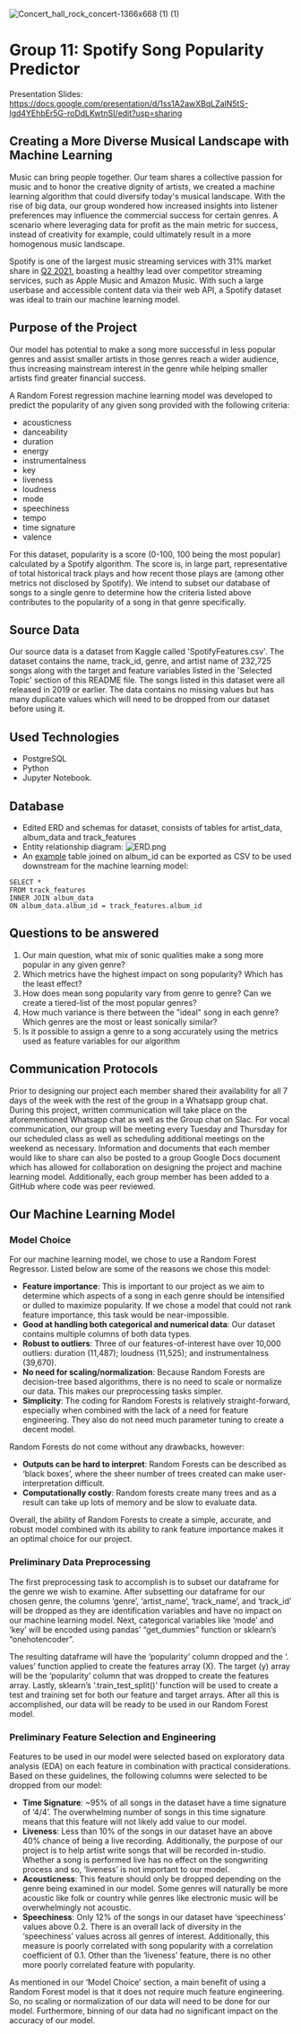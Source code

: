 ![Concert_hall_rock_concert-1366x668 (1) (1)](https://user-images.githubusercontent.com/93050931/160220252-cf9e1863-fb74-4833-b9ad-bdfc3e844efb.jpg)






# Group 11: Spotify Song Popularity Predictor

Presentation Slides: https://docs.google.com/presentation/d/1ss1A2awXBqLZalN5tS-lgd4YEhbEr5G-roDdLKwtnSI/edit?usp=sharing

## Creating a More Diverse Musical Landscape with Machine Learning
Music can bring people together. Our team shares a collective passion for music and to honor the creative dignity of artists, we created a machine learning algorithm that could diversify today's musical landscape. With the rise of big data, our group wondered how increased insights into listener preferences may influence the commercial success for certain genres. A scenario where leveraging data for profit as the main metric for success, instead of creativity for example, could ultimately result in a more homogenous music landscape.

Spotify is one of the largest music streaming services with 31% market share in [Q2 2021](https://www.midiaresearch.com/blog/music-subscriber-market-shares-q2-2021), boasting a healthy lead over competitor streaming services, such as Apple Music and Amazon Music. With such a large userbase and accessible content data via their web API, a Spotify dataset was ideal to train our machine learning model.

## Purpose of the Project
Our model has potential to make a song more successful in less popular genres and assist smaller artists in those genres reach a wider audience, thus increasing mainstream interest in the genre while helping smaller artists find greater financial success.

A Random Forest regression machine learning model was developed to predict the popularity of any given song provided with the following criteria:

- acousticness 
- danceability 
- duration 
- energy
- instrumentalness 
- key 
- liveness 
- loudness
- mode
- speechiness
- tempo
- time signature
- valence

For this dataset, popularity is a score (0-100, 100 being the most popular) calculated by a Spotify algorithm. The score is, in large part, representative of total historical track plays and how recent those plays are (among other metrics not disclosed by Spotify). We intend to subset our database of songs to a single genre to determine how the criteria listed above contributes to the popularity of a song in that genre specifically.

## Source Data
Our source data is a dataset from Kaggle called 'SpotifyFeatures.csv'. The dataset contains the name, track_id, genre, and artist name of 232,725 songs along with the target and feature variables listed in the 'Selected Topic' section of this README file. The songs listed in this dataset were all released in 2019 or earlier. The data contains no missing values but has many duplicate values which will need to be dropped from our dataset before using it. 

## Used Technologies
- PostgreSQL
- Python
- Jupyter Notebook.

## Database
* Edited ERD and schemas for dataset, consists of tables for artist_data, album_data and track_features
* Entity relationship diagram:
  ![ERD.png](/images/ERD.png)
* An [example](/images/spotify_db_inner_join.png) table joined on album_id can be exported as CSV to be used downstream for the machine learning model:
```
SELECT *
FROM track_features
INNER JOIN album_data
ON album_data.album_id = track_features.album_id
```

## Questions to be answered
1. Our main question, what mix of sonic qualities make a song more popular in any given genre?
2. Which metrics have the highest impact on song popularity? Which has the least effect?
3. How does mean song popularity vary from genre to genre? Can we create a tiered-list of the most popular genres?
4. How much variance is there between the "ideal" song in each genre? Which genres are the most or least sonically similar?
5. Is it possible to assign a genre to a song accurately using the metrics used as feature variables for our algorithm

## Communication Protocols
Prior to designing our project each member shared their availability for all 7 days of the week with the rest of the group in a Whatsapp group chat. During this project, written communication will take place on the aforementioned Whatsapp chat as well as the Group chat on Slac. For vocal communication, our group will be meeting every Tuesday and Thursday for our scheduled class as well as scheduling additional meetings on the weekend as necessary. Information and documents that each member would like to share can also be posted to a group Google Docs document which has allowed for collaboration on designing the project and machine learning model. Additionally, each group member has been added to a GitHub where code was peer reviewed.

## Our Machine Learning Model

### Model Choice
For our machine learning model, we chose to use a Random Forest Regressor. Listed below are some of the reasons we chose this model:
- **Feature importance**: This is important to our project as we aim to determine which aspects of a song in each genre should be intensified or dulled to maximize popularity. If we chose a model that could not rank feature importance, this task would be near-impossible.
- **Good at handling both categorical and numerical data**: Our dataset contains multiple columns of both data types.
- **Robust to outliers**: Three of our features-of-interest have over 10,000 outliers: duration (11,487); loudness (11,525); and instrumentalness (39,670).
- **No need for scaling/normalization**: Because Random Forests are decision-tree based algorithms, there is no need to scale or normalize our data. This makes our preprocessing tasks simpler.
- **Simplicity**: The coding for Random Forests is relatively straight-forward, especially when combined with the lack of a need for feature engineering. They also do not need much parameter tuning to create a decent model.

Random Forests do not come without any drawbacks, however:
- **Outputs can be hard to interpret**: Random Forests can be described as ‘black boxes’, where the sheer number of trees created can make user-interpretation difficult.
- **Computationally costly**: Random forests create many trees and as a result can take up lots of memory and be slow to evaluate data.

Overall, the ability of Random Forests to create a simple, accurate, and robust model combined with its ability to rank feature importance makes it an optimal choice for our project.

### Preliminary Data Preprocessing
The first preprocessing task to accomplish is to subset our dataframe for the genre we wish to examine. After subsetting our dataframe for our chosen genre, the columns ‘genre’, ‘artist_name’, ‘track_name’, and ‘track_id’ will be dropped as they are identification variables and have no impact on our machine learning model.  Next, categorical variables like ‘mode’ and ‘key’ will be encoded using pandas’ “get_dummies” function or sklearn’s “onehotencoder”.  

The resulting dataframe will have the ‘popularity’ column dropped and the ‘. values’ function applied to create the features array (X). The target (y) array will be the ‘popularity’ column that was dropped to create the features array. Lastly, sklearn’s ‘.train_test_split()’ function will be used to create a test and training set for both our feature and target arrays. After all this is accomplished, our data will be ready to be used in our Random Forest model.

### Preliminary Feature Selection and Engineering
Features to be used in our model were selected based on exploratory data analysis (EDA) on each feature in combination with practical considerations. Based on these guidelines, the following columns were selected to be dropped from our model:
- **Time Signature**: ~95% of all songs in the dataset have a time signature of ‘4/4’. The overwhelming number of songs in this time signature means that this feature will not likely add value to our model.
- **Liveness**: Less than 10% of the songs in our dataset have an above 40% chance of being a live recording. Additionally, the purpose of our project is to help artist write songs that will be recorded in-studio. Whether a song is performed live has no effect on the songwriting process and so, ‘liveness’ is not important to our model.
- **Acousticness**: This feature should only be dropped depending on the genre being examined in our model. Some genres will naturally be more acoustic like folk or country while genres like electronic music will be overwhelmingly not acoustic.
- **Speechiness**: Only 12% of the songs in our dataset have ‘speechiness’ values above 0.2. There is an overall lack of diversity in the ‘speechiness’ values across all genres of interest. Additionally, this measure is poorly correlated with song popularity with a correlation coefficient of 0.1. Other than the ‘liveness’ feature, there is no other more poorly correlated feature with popularity.
 
As mentioned in our ‘Model Choice’ section, a main benefit of using a Random Forest model is that it does not require much feature engineering. So, no scaling or normalization of our data will need to be done for our model. Furthermore, binning of our data had no significant impact on the accuracy of our model. 



